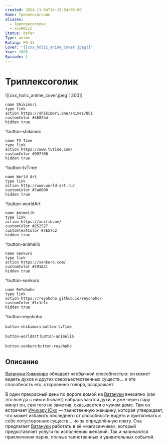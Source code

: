 ```yaml
---
created: 2024-11-04T14:19:54+03:00
Name: Триплексоголик
aliases:
  - Триплексоголик
  - xxxHOLiC
Status: defer
Type: anime
Rating: PG-13
Cover: "[[xxx_holic_anime_cover.jpeg]]"
Year: 2006
Episode: 1
---
```


# Триплексоголик

![[xxx_holic_anime_cover.jpeg | 300]]

```button
name Shikimori
type link
action https://shikimori.one/animes/861
customColor #4682b4
hidden true
```
^button-shikimori

```button
name TV Time
type link
action https://www.tvtime.com/
customColor #997f00
hidden true
```
^button-tvTime

```button
name World Art
type link
action http://www.world-art.ru/
customColor #7a0000
hidden true
```
^button-worldArt

```button
name AnimeLib
type link
action https://anilib.me/
customColor #252527
customTextColor #7E57C2
hidden true
```
^button-animelib

```button
name Senkuro
type link
action https://senkuro.com/
customColor #191A21
hidden true
```
^button-senkuro

```button
name ReYohoho
type link
action https://reyohoho.github.io/reyohoho/
customColor #1c1c1c
hidden true
```
^button-reyohoho

`button-shikimori` `button-tvTime`

`button-worldArt` `button-animelib`

`button-senkuro` `button-reyohoho`

## Описание

[Ватануки Кимихиро](https://shikimori.one/characters/235-kimihiro-watanuki) обладает необычной способностью: он может видеть духов и других сверхъестественных существ... и эта способность его, откровенно говоря, раздражает.

В один прекрасный день по дороге домой на [Ватануки](https://shikimori.one/characters/235-kimihiro-watanuki) внезапно (как это всегда с ним и бывает) набрасываются духи, и уже через пару минут он, сам того не заметив, оказывается в чужом доме. Там он встречает [Ичихару Юко](https://shikimori.one/characters/236-yuuko-ichihara) — таинственную женщину, которая утверждает, что может избавить последнего от способности видеть и притягивать к себе потусторонних существ... но за определённую плату. Она предлагает [Ватануки](https://shikimori.one/characters/235-kimihiro-watanuki) работать в её «магазинчике», который предоставляет услуги по исполнению желаний. Так и начинаются приключения парня, полные таинственных и удивительных событий.
